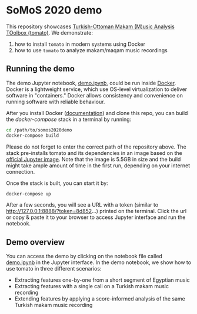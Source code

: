 # SoMoS 2020 demo

This repository showcases [Turkish-Ottoman Makam (M)usic Analysis TOolbox (tomato)](https://github.com/sertansenturk/tomato). We demonstrate:

1. how to install `tomato` in modern systems using Docker
2. how to use `tomato` to analyze makam/maqam music recordings

## Running the demo

The demo Jupyter notebook, [demo.ipynb](demo.ipynb), could be run inside [Docker](https://www.docker.com/). Docker is a lightweight service, which use OS-level virtualization to deliver software in "containers." Docker allows consistency and convenience on running software with reliable behaviour. 

After you install Docker ([documentation](https://docs.docker.com/install/)) and clone this repo, you can build the *docker-compose* stack in a terminal by running:

```bash
cd /path/to/somos2020demo
docker-compose build
```

Please do not forget to enter the correct path of the repository above. The stack pre-installs tomato and its dependencies in an image based on the [official Jupyter image](https://hub.docker.com/r/jupyter/scipy-notebook). Note that the image is 5.5GB in size and the build might take ample amount of time in the first run, depending on your internet connection.

Once the stack is built, you can start it by:

```bash
docker-compose up
```

After a few seconds, you will see a URL with a token (similar to http://127.0.0.1:8888/?token=8d852...) printed on the terminal. Click the url or copy & paste it to your browser to access Jupyter interface and run the notebook.

## Demo overview

You can access the demo by clicking on the notebook file called [demo.ipynb](demo.ipynb) in the Jupyter interface. In the demo notebook, we show how to use tomato in three different scenarios:

- Extracting features one-by-one from a short segment of Egyptian music
- Extracting features with a single call on a Turkish makam music recording
- Extending features by applying a score-informed analysis of the same Turkish makam music recording
